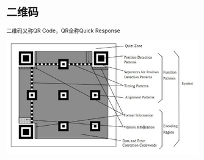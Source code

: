 # 二维码

二维码又称QR Code，QR全称Quick Response

<img src="pics/qrcode.png" alt="qrcode" style="zoom:67%;" />

